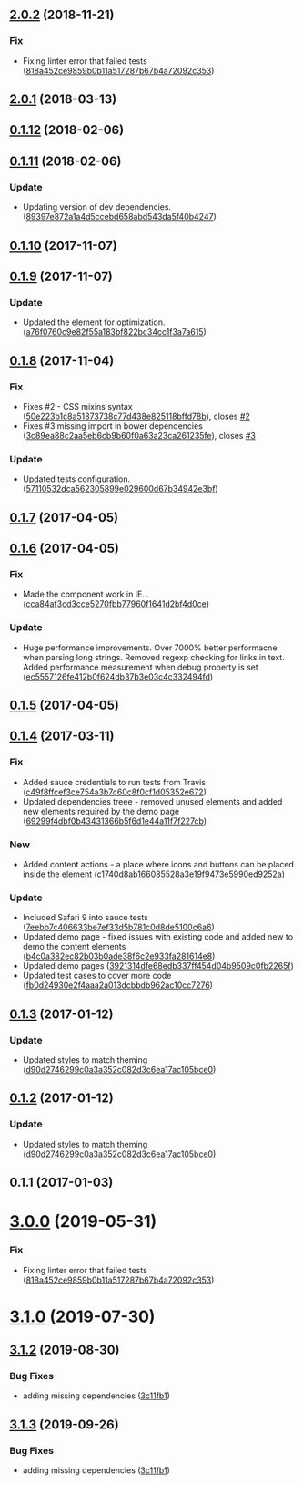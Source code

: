 <a name="2.0.2"></a>
## [2.0.2](https://github.com/advanced-rest-client/json-viewer/compare/1.0.0...2.0.2) (2018-11-21)


### Fix

* Fixing linter error that failed tests ([818a452ce9859b0b11a517287b67b4a72092c353](https://github.com/advanced-rest-client/json-viewer/commit/818a452ce9859b0b11a517287b67b4a72092c353))



<a name="2.0.1"></a>
## [2.0.1](https://github.com/advanced-rest-client/json-viewer/compare/1.0.0...2.0.1) (2018-03-13)




<a name="0.1.12"></a>
## [0.1.12](https://github.com/advanced-rest-client/json-viewer/compare/0.1.11...0.1.12) (2018-02-06)




<a name="0.1.11"></a>
## [0.1.11](https://github.com/advanced-rest-client/json-viewer/compare/0.1.10...0.1.11) (2018-02-06)


### Update

* Updating version of dev dependencies. ([89397e872a1a4d5ccebd658abd543da5f40b4247](https://github.com/advanced-rest-client/json-viewer/commit/89397e872a1a4d5ccebd658abd543da5f40b4247))



<a name="0.1.10"></a>
## [0.1.10](https://github.com/advanced-rest-client/json-viewer/compare/0.1.9...0.1.10) (2017-11-07)




<a name="0.1.9"></a>
## [0.1.9](https://github.com/advanced-rest-client/json-viewer/compare/0.1.8...0.1.9) (2017-11-07)


### Update

* Updated the element for optimization. ([a76f0760c9e82f55a183bf822bc34cc1f3a7a615](https://github.com/advanced-rest-client/json-viewer/commit/a76f0760c9e82f55a183bf822bc34cc1f3a7a615))



<a name="0.1.8"></a>
## [0.1.8](https://github.com/advanced-rest-client/json-viewer/compare/0.1.6...0.1.8) (2017-11-04)


### Fix

* Fixes #2 - CSS mixins syntax ([50e223b1c8a51873738c77d438e825118bffd78b](https://github.com/advanced-rest-client/json-viewer/commit/50e223b1c8a51873738c77d438e825118bffd78b)), closes [#2](https://github.com/advanced-rest-client/json-viewer/issues/2)
* Fixes #3 missing import in bower dependencies ([3c89ea88c2aa5eb6cb9b60f0a63a23ca261235fe](https://github.com/advanced-rest-client/json-viewer/commit/3c89ea88c2aa5eb6cb9b60f0a63a23ca261235fe)), closes [#3](https://github.com/advanced-rest-client/json-viewer/issues/3)

### Update

* Updated tests configuration. ([57110532dca562305899e029600d67b34942e3bf](https://github.com/advanced-rest-client/json-viewer/commit/57110532dca562305899e029600d67b34942e3bf))



<a name="0.1.7"></a>
## [0.1.7](https://github.com/advanced-rest-client/json-viewer/compare/0.1.6...v0.1.7) (2017-04-05)




<a name="0.1.6"></a>
## [0.1.6](https://github.com/advanced-rest-client/json-viewer/compare/0.1.4...v0.1.6) (2017-04-05)


### Fix

* Made the component work in IE... ([cca84af3cd3cce5270fbb77960f1641d2bf4d0ce](https://github.com/advanced-rest-client/json-viewer/commit/cca84af3cd3cce5270fbb77960f1641d2bf4d0ce))

### Update

* Huge performance improvements. Over 7000% better performacne when parsing long strings. Removed regexp checking for links in text. Added performance measurement when debug property is set ([ec5557126fe412b0f624db37b3e03c4c332494fd](https://github.com/advanced-rest-client/json-viewer/commit/ec5557126fe412b0f624db37b3e03c4c332494fd))



<a name="0.1.5"></a>
## [0.1.5](https://github.com/advanced-rest-client/json-viewer/compare/0.1.4...v0.1.5) (2017-04-05)




<a name="0.1.4"></a>
## [0.1.4](https://github.com/advanced-rest-client/json-viewer/compare/0.1.3...v0.1.4) (2017-03-11)


### Fix

* Added sauce credentials to run tests from Travis ([c49f8ffcef3ce754a3b7c60c8f0cf1d05352e672](https://github.com/advanced-rest-client/json-viewer/commit/c49f8ffcef3ce754a3b7c60c8f0cf1d05352e672))
* Updated dependencies treee - removed unused elements and added new elements required by the demo page ([69299f4dbf0b43431366b5f6d1e44a11f7f227cb](https://github.com/advanced-rest-client/json-viewer/commit/69299f4dbf0b43431366b5f6d1e44a11f7f227cb))

### New

* Added content actions - a place where icons and buttons can be placed inside the element ([c1740d8ab166085528a3e19f9473e5990ed9252a](https://github.com/advanced-rest-client/json-viewer/commit/c1740d8ab166085528a3e19f9473e5990ed9252a))

### Update

* Included Safari 9 into sauce tests ([7eebb7c406633be7ef33d5b781c0d8de5100c6a6](https://github.com/advanced-rest-client/json-viewer/commit/7eebb7c406633be7ef33d5b781c0d8de5100c6a6))
* Updated demo page - fixed issues with existing code and added new to demo the content elements ([b4c0a382ec82b03b0ade38f6c2e933fa281614e8](https://github.com/advanced-rest-client/json-viewer/commit/b4c0a382ec82b03b0ade38f6c2e933fa281614e8))
* Updated demo pages ([3921314dfe68edb337ff454d04b9509c0fb2265f](https://github.com/advanced-rest-client/json-viewer/commit/3921314dfe68edb337ff454d04b9509c0fb2265f))
* Updated test cases to cover more code ([fb0d24930e2f4aaa2a013dcbbdb962ac10cc7276](https://github.com/advanced-rest-client/json-viewer/commit/fb0d24930e2f4aaa2a013dcbbdb962ac10cc7276))



<a name="0.1.3"></a>
## [0.1.3](https://github.com/advanced-rest-client/json-viewer/compare/0.1.1...v0.1.3) (2017-01-12)


### Update

* Updated styles to match theming ([d90d2746299c0a3a352c082d3c6ea17ac105bce0](https://github.com/advanced-rest-client/json-viewer/commit/d90d2746299c0a3a352c082d3c6ea17ac105bce0))



<a name="0.1.2"></a>
## [0.1.2](https://github.com/advanced-rest-client/json-viewer/compare/0.1.1...v0.1.2) (2017-01-12)


### Update

* Updated styles to match theming ([d90d2746299c0a3a352c082d3c6ea17ac105bce0](https://github.com/advanced-rest-client/json-viewer/commit/d90d2746299c0a3a352c082d3c6ea17ac105bce0))



<a name="0.1.1"></a>
## 0.1.1 (2017-01-03)




# [3.0.0](https://github.com/advanced-rest-client/json-viewer/compare/1.0.0...3.0.0) (2019-05-31)


### Fix

* Fixing linter error that failed tests ([818a452ce9859b0b11a517287b67b4a72092c353](https://github.com/advanced-rest-client/json-viewer/commit/818a452ce9859b0b11a517287b67b4a72092c353))



# [3.1.0](https://github.com/advanced-rest-client/json-viewer/compare/1.0.0...3.1.0) (2019-07-30)



## [3.1.2](https://github.com/advanced-rest-client/json-viewer/compare/1.0.0...3.1.2) (2019-08-30)


### Bug Fixes

* adding missing dependencies ([3c11fb1](https://github.com/advanced-rest-client/json-viewer/commit/3c11fb1))



## [3.1.3](https://github.com/advanced-rest-client/json-viewer/compare/1.0.0...3.1.3) (2019-09-26)


### Bug Fixes

* adding missing dependencies ([3c11fb1](https://github.com/advanced-rest-client/json-viewer/commit/3c11fb1))



